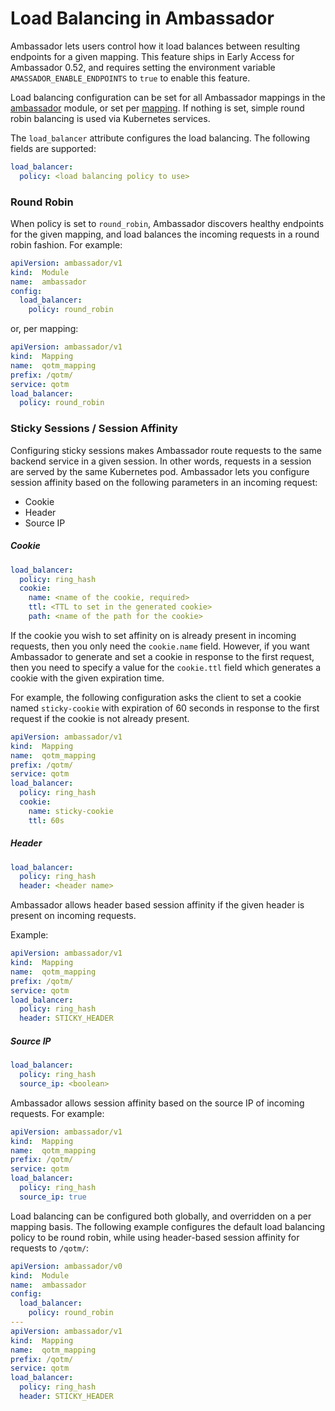 # Load Balancing in Ambassador

Ambassador lets users control how it load balances between resulting endpoints for a given mapping. This feature ships in Early Access for Ambassador 0.52, and requires setting the environment variable `AMASSADOR_ENABLE_ENDPOINTS` to `true` to enable this feature.

Load balancing configuration can be set for all Ambassador mappings in the [ambassador](/reference/core/ambassador) module, or set per [mapping](https://www.getambassador.io/reference/mappings#configuring-mappings). If nothing is set, simple round robin balancing is used via Kubernetes services.

The `load_balancer` attribute configures the load balancing. The following fields are supported:

```yaml
load_balancer:
  policy: <load balancing policy to use>
```

### Round Robin
When policy is set to `round_robin`, Ambassador discovers healthy endpoints for the given mapping, and load balances the incoming requests in a round robin fashion. For example:

```yaml
apiVersion: ambassador/v1
kind:  Module
name:  ambassador
config:
  load_balancer:
    policy: round_robin
```

or, per mapping:

```yaml
apiVersion: ambassador/v1
kind:  Mapping
name:  qotm_mapping
prefix: /qotm/
service: qotm
load_balancer:
  policy: round_robin
```

### Sticky Sessions / Session Affinity
Configuring sticky sessions makes Ambassador route requests to the same backend service in a given session. In other words, requests in a session are served by the same Kubernetes pod. Ambassador lets you configure session affinity based on the following parameters in an incoming request:

- Cookie
- Header
- Source IP

##### Cookie
```yaml
load_balancer:
  policy: ring_hash
  cookie:
    name: <name of the cookie, required>
    ttl: <TTL to set in the generated cookie>
    path: <name of the path for the cookie>
```

If the cookie you wish to set affinity on is already present in incoming requests, then you only need the `cookie.name` field. However, if you want Ambassador to generate and set a cookie in response to the first request, then you need to specify a value for the `cookie.ttl` field which generates a cookie with the given expiration time.

For example, the following configuration asks the client to set a cookie named `sticky-cookie` with expiration of 60 seconds in response to the first request if the cookie is not already present.

```yaml
apiVersion: ambassador/v1
kind:  Mapping
name:  qotm_mapping
prefix: /qotm/
service: qotm
load_balancer:
  policy: ring_hash
  cookie:
    name: sticky-cookie
    ttl: 60s
```

##### Header
```yaml
load_balancer:
  policy: ring_hash
  header: <header name>
```

Ambassador allows header based session affinity if the given header is present on incoming requests.

Example:
```yaml
apiVersion: ambassador/v1
kind:  Mapping
name:  qotm_mapping
prefix: /qotm/
service: qotm
load_balancer:
  policy: ring_hash
  header: STICKY_HEADER
```

##### Source IP
```yaml
load_balancer:
  policy: ring_hash
  source_ip: <boolean>
```

Ambassador allows session affinity based on the source IP of incoming requests. For example:

```yaml
apiVersion: ambassador/v1
kind:  Mapping
name:  qotm_mapping
prefix: /qotm/
service: qotm
load_balancer:
  policy: ring_hash
  source_ip: true
```

Load balancing can be configured both globally, and overridden on a per mapping basis. The following example configures the default load balancing policy to be round robin, while using header-based session affinity for requests to `/qotm/`:

```yaml
apiVersion: ambassador/v0
kind:  Module
name:  ambassador
config:
  load_balancer:
    policy: round_robin
---
apiVersion: ambassador/v1
kind:  Mapping
name:  qotm_mapping
prefix: /qotm/
service: qotm
load_balancer:
  policy: ring_hash
  header: STICKY_HEADER
```
